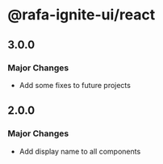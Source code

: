 # @rafa-ignite-ui/react

## 3.0.0

### Major Changes

- Add some fixes to future projects

## 2.0.0

### Major Changes

- Add display name to all components

